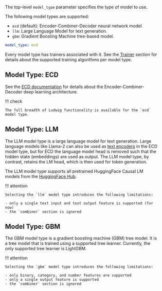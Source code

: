 The top-level `model_type` parameter specifies the type of model to use.

The following model types are supported:

- `ecd` (default): Encoder-Combiner-Decoder neural network model.
- `llm`: Large Language Model for text generation.
- `gbm`: Gradient Boosting Machine tree-based model.

```yaml
model_type: ecd
```

Every model type has trainers associated with it. See the [Trainer](../trainer) section for details about the supported training algorithms per model type.

## Model Type: ECD

See the [ECD documentation](../../user_guide/how_ludwig_works/#ecd-architecture) for details about the Encoder-Combiner-Decoder deep learning architecture.

!!! check

    The full breadth of Ludwig functionality is available for the `ecd` model type.

## Model Type: LLM

The LLM model type is a large language model for text generation. Large language models like Llama-2 can also be used as [text encoders](./features/text_features.md#huggingface-encoders) in the ECD model type, but for ECD the language model head is removed such that the hidden state (embeddings)
are used as output. The LLM model type, by contrast, retains the LM head, which is then used for token generation.

The LLM model type supports all pretrained HuggingFace Causal LM models from the [HuggingFace Hub](https://huggingface.co/models?pipeline_tag=text-generation&sort=downloads).

!!! attention

    Selecting the `llm` model type introduces the following limitations:

    - only a single text input and text output feature is supported (for now)
    - the `combiner` section is ignored

## Model Type: GBM

The GBM model type is a gradient boosting machine (GBM) tree model. It is a tree model that is trained using a supported tree learner. Currently, the only supported tree learner is LightGBM.

!!! attention

    Selecting the `gbm` model type introduces the following limitations:

    - only binary, category, and number features are supported
    - only a single output feature is supported
    - the `combiner` section is ignored
